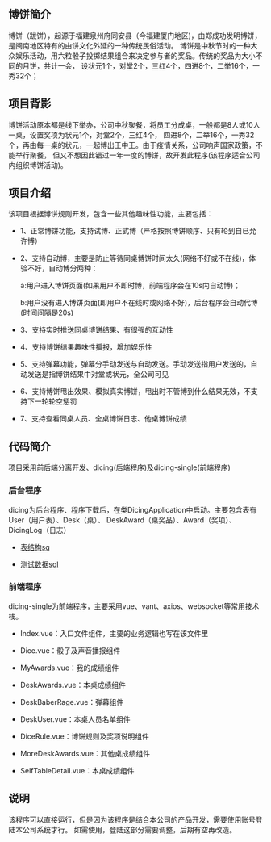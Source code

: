 ## 博饼简介
博饼（跋饼），起源于福建泉州府同安县（今福建厦门地区)，由郑成功发明博饼，是闽南地区特有的由饼文化外延的一种传统民俗活动。
博饼是中秋节时的一种大众娱乐活动，用六粒骰子投掷结果组合来决定参与者的奖品。传统的奖品为大小不同的月饼，共计一会，
设状元1个，对堂2个，三红4个，四进8个，二举16个，一秀32个；

## 项目背影
博饼活动原本都是线下举办，公司中秋聚餐，将员工分成桌，一般都是8人或10人一桌，设置奖项为状元1个，对堂2个，三红4个，
四进8个，二举16个，一秀32个，再由每一桌的状元，一起博出王中王。由于疫情关系，公司响声国家政策，不能举行聚餐，
但又不想因此错过一年一度的博饼，故开发此程序(该程序适合公司内组织博饼活动)。

## 项目介绍
该项目根据博饼规则开发，包含一些其他趣味性功能，主要包括：

- 1、正常博饼功能，支持试博、正式博（严格按照博饼顺序、只有轮到自已允许博）

- 2、支持自动博，主要是防止等待同桌博饼时间太久(网络不好或不在线)，体验不好，自动博分两种：

    a:用户进入博饼页面(如果用户不即时博，前端程序会在10s内自动博)；

    b:用户没有进入博饼页面(即用户不在线时或网络不好)，后台程序会自动代博(时间间隔是20s)

- 3、支持实时推送同桌博饼结果、有很强的互动性

- 4、支持博饼结果趣味性播报，增加娱乐性

- 5、支持弹幕功能，弹幕分手动发送与自动发送。手动发送指用户发送的，自动发送是指博饼结果中对堂或状元，全公司可见

- 6、支持博饼甩出效果、模拟真实博饼，甩出时不管博到什么结果无效，不支持下一轮轮空惩罚

- 7、支持查看同桌人员、全桌博饼日志、他桌博饼成绩

## 代码简介
项目采用前后端分离开发、dicing(后端程序)及dicing-single(前端程序)

### 后台程序
dicing为后台程序、程序下载后，在类DicingApplication中启动。主要包含表有User（用户表）、Desk（桌）、
DeskAward（桌奖品）、Award（奖项）、DicingLog（日志）

- [表结构sq](dicing/src/main/resources/sql/table)

- [测试数据sql](dicing/src/main/resources/sql/dicing.sql)

### 前端程序
dicing-single为前端程序，主要采用vue、vant、axios、websocket等常用技术栈。

- Index.vue：入口文件组件，主要的业务逻辑也写在该文件里

- Dice.vue：骰子及声音播报组件

- MyAwards.vue：我的成绩组件

- DeskAwards.vue：本桌成绩组件

- DeskBaberRage.vue：弹幕组件

- DeskUser.vue：本桌人员名单组件

- DiceRule.vue：博饼规则及奖项说明组件

- MoreDeskAwards.vue：其他桌成绩组件

- SelfTableDetail.vue：本桌成绩组件

## 说明
该程序可以直接运行，但是因为该程序是结合本公司的产品开发，需要使用账号登陆本公司系统才行。
如需使用，登陆这部分需要调整，后期有空再改造。

